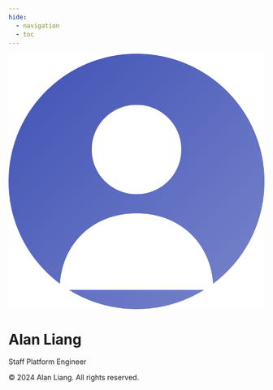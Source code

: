 ```yaml
---
hide:
  - navigation
  - toc
---
```


<!-- 
This file is automatically generated by update_home_page.py during deployment.
Any changes made directly to this file will be overwritten.
-->

<div class="profile-section">
  <img src="assets/images/profile-photo.svg" alt="Alan Liang" class="profile-image">
  <h1 class="profile-name">Alan Liang</h1>
  <p class="profile-title">Staff Platform Engineer</p>
  
  <div class="social-links">
    <a href="mailto:alan.liang@example.com" class="social-link">
      <i class="fas fa-envelope"></i>
    </a>
    <a href="https://www.linkedin.com/in/alanliangdev/" class="social-link">
      <i class="fab fa-linkedin"></i>
    </a>
    <a href="https://github.com/alanliangdev" class="social-link">
      <i class="fab fa-github"></i>
    </a>
  </div>
</div>

<!-- Blog grid will be populated by update_home_page.py -->
<div class="blog-grid">
  <!-- Latest blog posts will appear here -->
</div>

<div class="site-footer">
  &copy; 2024 Alan Liang. All rights reserved.
</div>